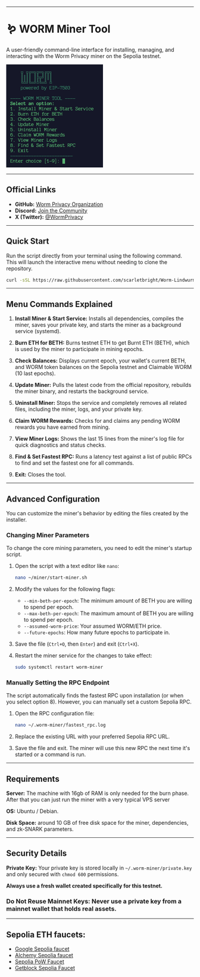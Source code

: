 
-----

# 🪱 WORM Miner Tool

A user-friendly command-line interface for installing, managing, and interacting with the Worm Privacy miner on the Sepolia testnet.

![Worm Miner Tool UI](./worm-miner.png)

-----

## Official Links

  - **GitHub:** [Worm Privacy Organization](https://github.com/worm-privacy)
  - **Discord:** [Join the Community](https://discord.gg/4SYg84pQnw)
  - **X (Twitter):** [@WormPrivacy](https://x.com/WormPrivacy)

-----

## Quick Start

Run the script directly from your terminal using the following command. This will launch the interactive menu without needing to clone the repository.

```bash
curl -sSL https://raw.githubusercontent.com/scarletbright/Worm-Lindwurm-Sepolia-testnet-miner-client/main/worm-lindwurm-testnet-miner-cli.sh | bash
```

-----

## Menu Commands Explained

1.  **Install Miner & Start Service:** Installs all dependencies, compiles the miner, saves your private key, and starts the miner as a background service (systemd).

2.  **Burn ETH for BETH:** Burns testnet ETH to get Burnt ETH (BETH), which is used by the miner to participate in mining epochs.

3.  **Check Balances:** Displays current epoch, your wallet's current BETH, and WORM token balances on the Sepolia testnet and Claimable WORM (10 last epochs).

4.  **Update Miner:** Pulls the latest code from the official repository, rebuilds the miner binary, and restarts the background service.

5.  **Uninstall Miner:** Stops the service and completely removes all related files, including the miner, logs, and your private key.

6.  **Claim WORM Rewards:** Checks for and claims any pending WORM rewards you have earned from mining.

7.  **View Miner Logs:** Shows the last 15 lines from the miner's log file for quick diagnostics and status checks.

8.  **Find & Set Fastest RPC:** Runs a latency test against a list of public RPCs to find and set the fastest one for all commands.

9.  **Exit:** Closes the tool.

-----

## Advanced Configuration

You can customize the miner's behavior by editing the files created by the installer.

### Changing Miner Parameters

To change the core mining parameters, you need to edit the miner's startup script.

1.  Open the script with a text editor like `nano`:

    ```bash
    nano ~/miner/start-miner.sh
    ```

2.  Modify the values for the following flags:

      * `--min-beth-per-epoch`: The minimum amount of BETH you are willing to spend per epoch.
      * `--max-beth-per-epoch`: The maximum amount of BETH you are willing to spend per epoch.
      * `--assumed-worm-price`: Your assumed WORM/ETH price.
      * `--future-epochs`: How many future epochs to participate in.

3.  Save the file (`Ctrl+O`, then `Enter`) and exit (`Ctrl+X`).

4.  Restart the miner service for the changes to take effect:

    ```bash
    sudo systemctl restart worm-miner
    ```

### Manually Setting the RPC Endpoint

The script automatically finds the fastest RPC upon installation (or when you select option 8). However, you can manually set a custom Sepolia RPC.

1.  Open the RPC configuration file:

    ```bash
    nano ~/.worm-miner/fastest_rpc.log
    ```

2.  Replace the existing URL with your preferred Sepolia RPC URL.

3.  Save the file and exit. The miner will use this new RPC the next time it's started or a command is run.

-----

## Requirements

**Server:** The machine with 16gb of RAM is only needed for the burn phase. After that you can just run the miner with a very typical VPS server

**OS:** Ubuntu / Debian.

**Disk Space:** around 10 GB of free disk space for the miner, dependencies, and zk-SNARK parameters.

-----

## Security Details

**Private Key:** Your private key is stored locally in `~/.worm-miner/private.key` and only secured with `chmod 600` permissions.

**Always use a fresh wallet created specifically for this testnet.**

### Do Not Reuse Mainnet Keys: Never use a private key from a mainnet wallet that holds real assets.

-----

## Sepolia ETH faucets:

  * [Google Sepolia faucet](https://cloud.google.com/application/web3/faucet/ethereum/sepolia)
  * [Alchemy Sepolia faucet](https://www.alchemy.com/faucets/ethereum-sepolia)
  * [Sepolia PoW Faucet](https://sepolia-faucet.pk910.de)
  * [Getblock Sepolia Faucet](https://getblock.io/faucet/eth-sepolia/)